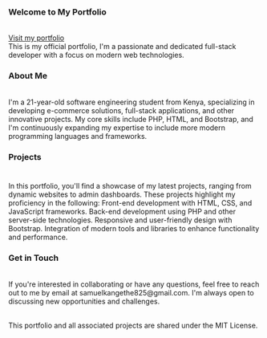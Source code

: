 <h3>Welcome to My Portfolio</h3><br>
<a href="https://vexx-bit.github.io/">Visit my portfolio</a><br>
This is my official portfolio, I'm a passionate and dedicated full-stack developer with a focus on modern web technologies.

<h3>About Me</h3><br>
I'm a 21-year-old software engineering student from Kenya, specializing in developing e-commerce solutions, full-stack applications, and other innovative projects. My core skills include PHP, HTML, and Bootstrap, and I'm continuously expanding my expertise to include more modern programming languages and frameworks.

<h3>Projects<h3></h3><br>
In this portfolio, you'll find a showcase of my latest projects, ranging from dynamic websites to admin dashboards. These projects highlight my proficiency in the following:
Front-end development with HTML, CSS, and JavaScript frameworks.
Back-end development using PHP and other server-side technologies.
Responsive and user-friendly design with Bootstrap.
Integration of modern tools and libraries to enhance functionality and performance.

<h3>Get in Touch</h3><br>
If you're interested in collaborating or have any questions, feel free to reach out to me by email at samuelkangethe825@gmail.com. I'm always open to discussing new opportunities and challenges.

<br>This portfolio and all associated projects are shared under the MIT License.
